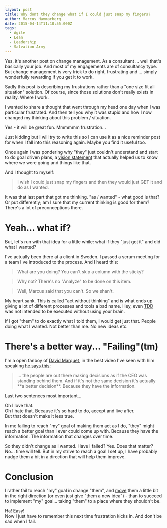 ```yaml
---
layout: post
title: Why dont they change what if I could just snap my fingers?
author: Marcus Hammarberg
date: 2015-04-14T11:10:55.000Z
tags:
  - Agile
  - Lean
  - Leadership
  - Salvation Army
---
```


Yes, it's another post on change management. As a consultant ... well that's basically your job. And most of my engagements are of consultancy type. But change management is very trick to do right, frustrating and ... simply wonderfully rewarding if you get it to work.

Sadly this post is describing my frustrations rather than a "one size fit all situation" solution. Of course, since those solutions don't really exists in reality. Where I work.

I wanted to share a thought that went through my head one day when I was particular frustrated. And then tell you why it was stupid and how I now changed my thinking about this problem / situation.

Yes - it will be great fun.  Mmmmmm frustration...

Just kidding but I will try to write this so I can use it as a nice reminder post for when I fall into this reasoning again. Maybe you find it useful too.

<!-- excerpt-end -->

Once again I was pondering why "they" just couldn't understand and start to do goal driven plans, a [vision statement](http://www.marcusoft.net/2014/10/vision-statements.html) that actually helped us to know where we were going and things like that.

And I thought to myself:

<blockquote>I wish I could just snap my fingers and then they would just GET it and do as I wanted.</blockquote>

It was that last part that got me thinking. "as *I* wanted" - what good is that? Or put differently; am I sure that my current thinking is good for them? There's a lot of preconceptions there.

# Yeah... what if?

But, let's run with that idea for a little while: what if they "just got it" and did what I wanted?

I've actually been there at a client in Sweden. I passed a scrum meeting for a team I've introduced to the process. And I heard this:

<blockquote>What are you doing? You can't skip a column with the sticky?</blockquote>
<blockquote>Why not? There's no "Analyze" to be done on this item.</blockquote>
<blockquote>Well, Marcus said that you can't. So we shan't.</blockquote>

My heart sank. This is called "act without thinking" and is what ends up giving a lot of different processes and tools a bad name. Hey, even [TDD](http://david.heinemeierhansson.com/2014/tdd-is-dead-long-live-testing.html) was not intended to be executed without using your brain.

If I got "them" to do exactly what I told them, I would get just that. People doing what I wanted. Not better than me. No new ideas etc.

# There's a better way... "Failing"(tm)

I'm a open fanboy of [David Marquet](http://www.davidmarquet.com/), in the best video I've seen with him speaking [he says this](https://youtu.be/OqmdLcyES_Q?t=7m48s):

<blockquote>... the people are out there making decisions as if the CEO was standing behind them. And if it's not the same decision it's actually **a better decision**. Because they have the information.</blockquote>

Last two sentences most important...

Oh I love that. <br>
Oh I hate that. Because it's so hard to do, accept and live after. <br>
But that doesn't make it less true.

In me failing to reach "my" goal of making them act as I do, "they" might reach a better goal than I ever could come up with. Because they have the information. The information that changes over time.

So they didn't change as I wanted. Have I failed?
Yes.
Does that matter?
No... time will tell. But in my strive to reach a goal I set up, I have probably nudge them a bit in a direction that will help them improve.

# Conclusion

I rather fail to reach "my" goal in change "them", and [move]() them a little bit in the right direction (or even just give "them a new idea") - than to succeed to implement "my" goal... taking "them" to a place where they shouldn't be.

Ha! Easy! <br>
Now I just have to remember this next time frustration kicks in. And don't be sad when I fail.
